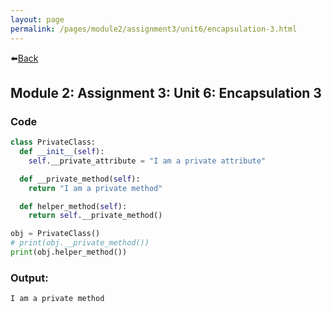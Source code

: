 ```yaml
---
layout: page
permalink: /pages/module2/assignment3/unit6/encapsulation-3.html
---
```


⬅️[Back](/pages/module2/assignment3/unit6/m2a3u6.html)

## Module 2: Assignment 3: Unit 6: Encapsulation 3

### Code

```python
class PrivateClass:
  def __init__(self):
    self.__private_attribute = "I am a private attribute"

  def __private_method(self):
    return "I am a private method"

  def helper_method(self):
    return self.__private_method()

obj = PrivateClass()
# print(obj.__private_method())
print(obj.helper_method())
```

### Output:

```
I am a private method
```
